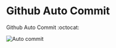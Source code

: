 # Github Auto Commit
Github Auto Commit :octocat:


![Auto commit](https://github.com/DomathID/commit-auto/workflows/Auto%20commit/badge.svg)
